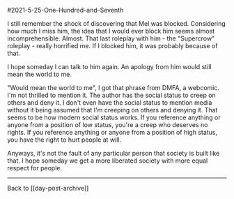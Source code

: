#2021-5-25-One-Hundred-and-Seventh

I still remember the shock of discovering that Mel was blocked.  Considering how much I miss him, the idea that I would ever block him seems almost incomprehensible.  Almost.  That last roleplay with him - the "Supercrow" roleplay - really horrified me.  If I blocked him, it was probably because of that.

I hope someday I can talk to him again.  An apology from him would still mean the world to me.

"Would mean the world to me", I got that phrase from DMFA, a webcomic.  I'm not thrilled to mention it.  The author has the social status to creep on others and deny it.  I don't even have the social status to mention media without it being assumed that I'm creeping on others and denying it.  That seems to be how modern social status works.  If you reference anything or anyone from a position of low status, you're a creep who deserves no rights.  If you reference anything or anyone from a position of high status, you have the right to hurt people at will.

Anyways, it's not the fault of any particular person that society is built like that.  I hope someday we get a more liberated society with more equal respect for people.

---
Back to [[day-post-archive]]